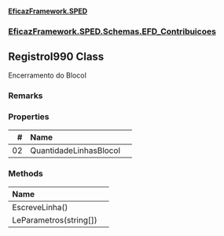 #### [EficazFramework.SPED](EficazFrameworkSPED.md 'EficazFramework SPED')
### [EficazFramework.SPED.Schemas.EFD_Contribuicoes](EficazFramework.SPED.Schemas.EFD_Contribuicoes.md 'EficazFramework.SPED.Schemas.EFD_Contribuicoes')

## RegistroI990 Class

Encerramento do BlocoI

### Remarks
### Properties

| # | Name | |
| ---: | :--- | :--- |
| 02 | QuantidadeLinhasBlocoI |  |
### Methods

| Name | |
| :--- | :--- |
| EscreveLinha() |  |
| LeParametros(string[]) |  |
